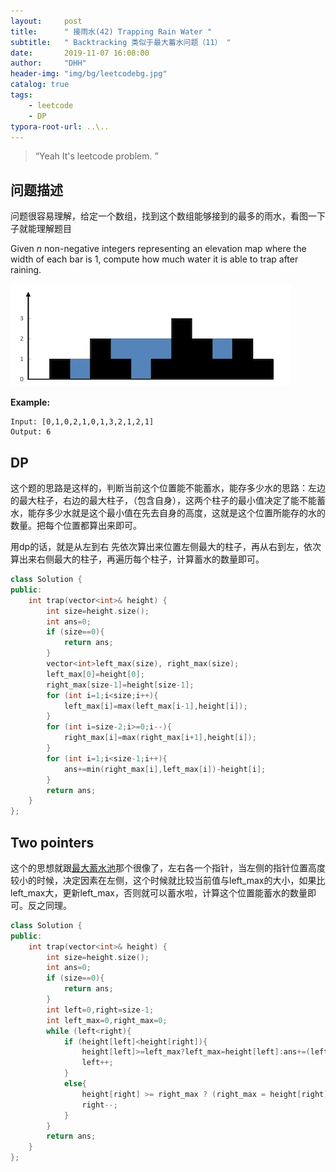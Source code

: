 ```yaml
---
layout:     post
title:      " 接雨水(42) Trapping Rain Water "
subtitle:   " Backtracking 类似于最大蓄水问题（11） "
date:       2019-11-07 16:08:00
author:     "DHH"
header-img: "img/bg/leetcodebg.jpg"
catalog: true
tags:
    - leetcode
    - DP
typora-root-url: ..\..
---
```


> “Yeah It's leetcode problem. ”

## 问题描述

问题很容易理解，给定一个数组，找到这个数组能够接到的最多的雨水，看图一下子就能理解题目

 Given *n* non-negative integers representing an elevation map where the width of each bar is 1, compute how much water it is able to trap after raining. 

![image-20191107160918388](/img/leetcode/42-description.png)

**Example:**

```
Input: [0,1,0,2,1,0,1,3,2,1,2,1]
Output: 6
```

## DP

这个题的思路是这样的，判断当前这个位置能不能蓄水，能存多少水的思路：左边的最大柱子，右边的最大柱子，（包含自身），这两个柱子的最小值决定了能不能蓄水，能存多少水就是这个最小值在先去自身的高度，这就是这个位置所能存的水的数量。把每个位置都算出来即可。

用dp的话，就是从左到右 先依次算出来位置左侧最大的柱子，再从右到左，依次算出来右侧最大的柱子，再遍历每个柱子，计算蓄水的数量即可。

```c++
class Solution {
public:
    int trap(vector<int>& height) {      
        int size=height.size();
        int ans=0;
        if (size==0){
            return ans;
        }
        vector<int>left_max(size), right_max(size);
        left_max[0]=height[0];
        right_max[size-1]=height[size-1];
        for (int i=1;i<size;i++){
            left_max[i]=max(left_max[i-1],height[i]);
        }
        for (int i=size-2;i>=0;i--){
            right_max[i]=max(right_max[i+1],height[i]);
        }
        for (int i=1;i<size-1;i++){
            ans+=min(right_max[i],left_max[i])-height[i];
        }
        return ans;
    }
};
```

## Two pointers

这个的思想就跟[最大蓄水池]( https://wendydong.github.io/2019/10/21/leetcode11-Container-With-Most-Water/ )那个很像了，左右各一个指针，当左侧的指针位置高度较小的时候，决定因素在左侧，这个时候就比较当前值与left_max的大小，如果比left_max大，更新left_max，否则就可以蓄水啦，计算这个位置能蓄水的数量即可。反之同理。

```c++
class Solution {
public:
    int trap(vector<int>& height) {
        int size=height.size();
        int ans=0;
        if (size==0){
            return ans;
        }
        int left=0,right=size-1;
        int left_max=0,right_max=0;
        while (left<right){
            if (height[left]<height[right]){
                height[left]>=left_max?left_max=height[left]:ans+=(left_max-height[left]);
                left++;
            }
            else{
                height[right] >= right_max ? (right_max = height[right]) : ans += (right_max - height[right]);
                right--;
            }
        }
        return ans;
    }
};
```
